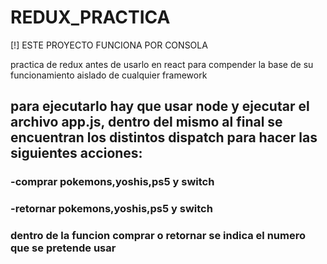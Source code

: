 # REDUX_PRACTICA
[!] ESTE PROYECTO FUNCIONA POR CONSOLA

practica de redux antes de usarlo en react para compender la base de su funcionamiento aislado de cualquier framework

## para ejecutarlo hay que usar node y ejecutar el archivo app.js, dentro del mismo al final se encuentran los distintos dispatch para hacer las siguientes acciones:
### -comprar pokemons,yoshis,ps5 y switch
### -retornar pokemons,yoshis,ps5 y switch
### dentro de la funcion comprar o retornar se indica el numero que se pretende usar
